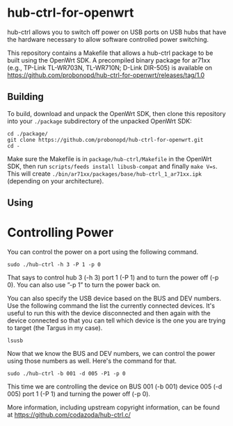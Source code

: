 hub-ctrl-for-openwrt
====================
hub-ctrl allows you to switch off power on USB ports on USB hubs that have the hardware necessary to allow software controlled power switching. 

This repository contains a Makefile that allows a hub-ctrl package to be built using the OpenWrt SDK. A precompiled binary package for ar71xx (e.g., TP-Link TL-WR703N, TL-WR710N; D-Link DIR-505) is available on https://github.com/probonopd/hub-ctrl-for-openwrt/releases/tag/1.0

Building
--------

To build, download and unpack the OpenWrt SDK, then clone this repository into your ```./package``` subdirectory of the unpacked OpenWrt SDK:
```
cd ./package/
git clone https://github.com/probonopd/hub-ctrl-for-openwrt.git
cd -
```
Make sure the Makefile is in ```package/hub-ctrl/Makefile``` in the OpenWrt SDK, then run ```scripts/feeds install libusb-compat``` and finally ```make V=s```. This will create ```./bin/ar71xx/packages/base/hub-ctrl_1_ar71xx.ipk``` (depending on your architecture).

Using
-----

Controlling Power
=================

You can control the power on a port using the following command.

    sudo ./hub-ctrl -h 3 -P 1 -p 0

That says to control hub 3 (-h 3) port 1 (-P 1) and to turn the power
off (-p 0). You can also use ”-p 1” to turn the power back on.

You can also specify the USB device based on the BUS and DEV numbers. Use the
following command the list the currently connected devices. It's useful to run
this with the device disconnected and then again with the device connected so
that you can tell which device is the one you are trying to target (the Targus
in my case).

    lsusb

Now that we know the BUS and DEV numbers, we can control the power using those
numbers as well. Here's the command for that.

    sudo ./hub-ctrl -b 001 -d 005 -P1 -p 0

This time we are controlling the device on BUS 001 (-b 001) device 005 (-d 005)
port 1 (-P 1) and turning the power off (-p 0).

More information, including upstream copyright information, can be found at https://github.com/codazoda/hub-ctrl.c/

